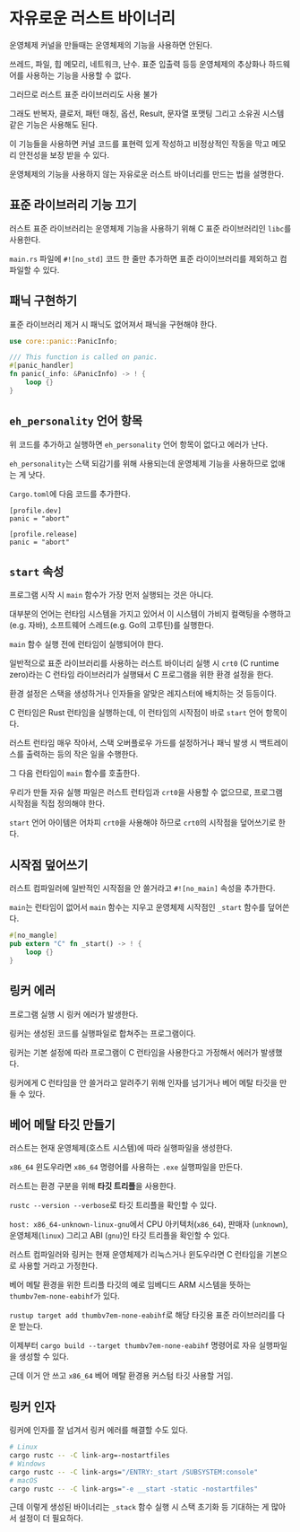 # 자유로운 러스트 바이너리

운영체제 커널을 만들때는 운영체제의 기능을 사용하면 안된다.

쓰레드, 파일, 힙 메모리, 네트워크, 난수. 표준 입출력 등등 운영체제의 추상화나 하드웨어를 사용하는 기능을 사용할 수 없다.

그러므로 러스트 표준 라이브러리도 사용 불가

그래도 반복자, 클로저, 패턴 매칭, 옵션, Result, 문자열 포맷팅 그리고 소유권 시스템 같은 기능은 사용해도 된다.

이 기능들을 사용하면 커널 코드를 표현력 있게 작성하고 비정상적인 작동을 막고 메모리 안전성을 보장 받을 수 있다.

운영체제의 기능을 사용하지 않는 자유로운 러스트 바이너리를 만드는 법을 설명한다.

## 표준 라이브러리 기능 끄기

러스트 표준 라이브러리는 운영체제 기능을 사용하기 위해 C 표준 라이브러리인 `libc`를 사용한다.

`main.rs` 파일에 `#![no_std]` 코드 한 줄만 추가하면 표준 라이이브러리를 제외하고 컴파일할 수 있다.

## 패닉 구현하기

표준 라이브러리 제거 시 패닉도 없어져서 패닉을 구현해야 한다.

```rust
use core::panic::PanicInfo;

/// This function is called on panic.
#[panic_handler]
fn panic(_info: &PanicInfo) -> ! {
    loop {}
}
```

## `eh_personality` 언어 항목

위 코드를 추가하고 실행하면 `eh_personality` 언어 항목이 없다고 에러가 난다.

`eh_personality`는 스택 되감기를 위해 사용되는데 운영체제 기능을 사용하므로 없애는 게 낫다.

`Cargo.toml`에 다음 코드를 추가한다.

```
[profile.dev]
panic = "abort"

[profile.release]
panic = "abort"
```

## `start` 속성

프로그램 시작 시 `main` 함수가 가장 먼저 실행되는 것은 아니다.

대부분의 언어는 런타임 시스템을 가지고 있어서 이 시스템이 가비지 컬랙팅을 수행하고(e.g. 자바), 소프트웨어 스레드(e.g. Go의 고루틴)를 실행한다.

`main` 함수 실행 전에 런타임이 실행되어야 한다.

일반적으로 표준 라이브러리를 사용하는 러스트 바이너리 실행 시 `crt0` (C runtime zero)라는 C 런타임 라이브러리가 실행돼서 C 프로그램을 위한 환경 설정을 한다.

환경 설정은 스택을 생성하거나 인자들을 알맞은 레지스터에 배치하는 것 등등이다.

C 런타임은 Rust 런타임을 실행하는데, 이 런타임의 시작점이 바로 `start` 언어 항목이다.

러스트 런타임 매우 작아서, 스택 오버플로우 가드를 설정하거나 패닉 발생 시 백트레이스를 출력하는 등의 작은 일을 수행한다.

그 다음 런타임이 `main` 함수를 호출한다.

우리가 만들 자유 실행 파일은 러스트 런타임과 `crt0`을 사용할 수 없으므로, 프로그램 시작점을 직접 정의해야 한다.

`start` 언어 아이템은 어차피 `crt0`을 사용해야 하므로 `crt0`의 시작점을 덮어쓰기로 한다.

## 시작점 덮어쓰기

러스트 컴파일러에 일반적인 시작점을 안 쓸거라고 `#![no_main]` 속성을 추가한다.

`main`는 런타임이 없어서 `main` 함수는 지우고 운영체제 시작점인 `_start` 함수를 덮어쓴다.

```rust
#[no_mangle]
pub extern "C" fn _start() -> ! {
    loop {}
}
```

## 링커 에러

프로그램 실행 시 링커 에러가 발생한다.

링커는 생성된 코드를 실행파일로 합쳐주는 프로그램이다.

링커는 기본 설정에 따라 프로그램이 C 런타임을 사용한다고 가정해서 에러가 발생했다.

링커에게 C 런타임을 안 쓸거라고 알려주기 위해 인자를 넘기거나 베어 메탈 타깃을 만들 수 있다.

## 베어 메탈 타깃 만들기

러스트는 현재 운영체제(호스트 시스템)에 따라 실행파일을 생성한다.

`x86_64` 윈도우라면 `x86_64` 명령어를 사용하는 `.exe` 실행파일을 만든다.

러스트는 환경 구분을 위해 **타깃 트리플**을 사용한다.

`rustc --version --verbose`로 타깃 트리플을 확인할 수 있다.

`host: x86_64-unknown-linux-gnu`에서 CPU 아키텍처(`x86_64`), 판매자 (`unknown`), 운영체제(`linux`) 그리고 ABI (`gnu`)인 타깃 트리플을 확인할 수 있다.

러스트 컴파일러와 링커는 현재 운영체제가 리눅스거나 윈도우라면 C 런타임을 기본으로 사용할 거라고 가정한다.

베어 메탈 환경을 위한 트리플 타깃의 예로 임베디드 ARM 시스템을 뜻하는 `thumbv7em-none-eabihf`가 있다.

`rustup target add thumbv7em-none-eabihf`로 해당 타깃용 표준 라이브러리를 다운 받는다.

이제부터 `cargo build --target thumbv7em-none-eabihf` 명령어로 자유 실행파일을 생성할 수 있다.

근데 이거 안 쓰고 `x86_64` 베어 메탈 환경용 커스텀 타깃 사용할 거임.

## 링커 인자

링커에 인자를 잘 넘겨서 링커 에러를 해결할 수도 있다.

```bash
# Linux
cargo rustc -- -C link-arg=-nostartfiles
# Windows
cargo rustc -- -C link-args="/ENTRY:_start /SUBSYSTEM:console"
# macOS
cargo rustc -- -C link-args="-e __start -static -nostartfiles"
```

근데 이렇게 생성된 바이너리는 `_stack` 함수 실행 시 스택 초기화 등 기대하는 게 많아서 설정이 더 필요하다.
